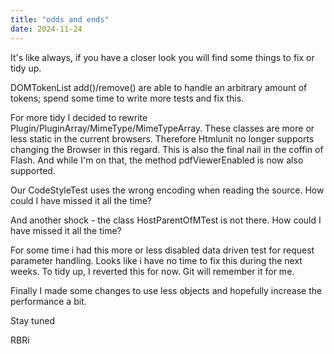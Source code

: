 ```yaml
---
title: "odds and ends"
date: 2024-11-24
---
```


It's like always, if you have a closer look you will find some things to fix or tidy up.

DOMTokenList add()/remove() are able to handle an arbitrary amount of tokens; spend some time to write more tests and fix this.

For more tidy I decided to rewrite Plugin/PluginArray/MimeType/MimeTypeArray. These classes are more or less static in the current browsers.
Therefore Htmlunit no longer supports changing the Browser in this regard. This is also the final nail in the coffin of Flash.
And while I'm on that, the method pdfViewerEnabled is now also supported.

Our CodeStyleTest uses the wrong encoding when reading the source. How could I have missed it all the time?

And another shock - the class HostParentOfMTest is not there. How could I have missed it all the time?

For some time i had this more or less disabled data driven test for request parameter handling. Looks like i have no time to
fix this during the next weeks. To tidy up, I reverted this for now. Git will remember it for me.

Finally I made some changes to use less objects and hopefully increase the performance a bit.

Stay tuned

RBRi